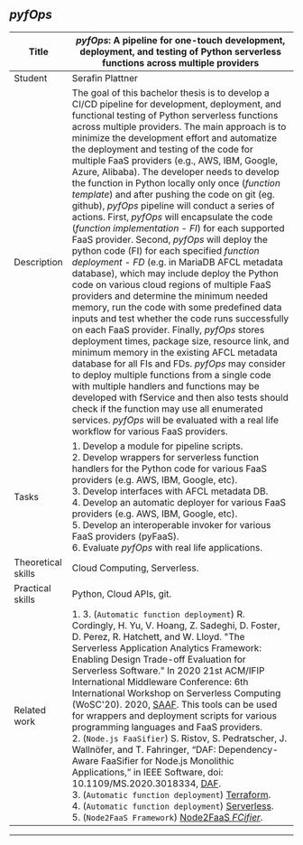 ## *pyfOps*

| Title | ***pyfOps*: A pipeline for one-touch development, deployment, and testing of Python serverless functions across multiple providers** |
| ----- | ----- | 
| Student | Serafin Plattner | 
| Description |  The goal of this bachelor thesis is to develop a CI/CD pipeline for development, deployment, and functional testing of Python serverless functions across multiple providers. The main approach is to minimize the development effort and automatize the deployment and testing of the code for multiple FaaS providers (e.g., AWS, IBM, Google, Azure, Alibaba). The developer needs to develop the function in Python locally only once (*function template*) and after pushing the code on git (eg. github), *pyfOps* pipeline will conduct a series of actions. First, *pyfOps* will encapsulate the code (*function implementation* - *FI*) for each supported FaaS provider. Second, *pyfOps* will deploy the python code (FI) for each specified *function deployment* - *FD* (e.g. in MariaDB AFCL metadata database), which may include deploy the Python code on various cloud regions of multiple FaaS providers and determine the minimum needed memory, run the code with some predefined data inputs and test whether the code runs successfully on each FaaS provider. Finally, *pyfOps* stores deployment times, package size, resource link, and minimum memory in the existing AFCL metadata database for all FIs and FDs. *pyfOps* may consider to deploy multiple functions from a single code with multiple handlers and functions may be developed with fService and then also tests should check if the function may use all enumerated services. *pyfOps* will be evaluated with a real life workflow for various FaaS providers.
|Tasks| 1. Develop a module for pipeline scripts. <br> 2. Develop wrappers for serverless function handlers for the Python code for various FaaS providers (e.g. AWS, IBM, Google, etc). <br> 3. Develop interfaces with AFCL metadata DB. <br> 4. Develop an automatic deployer for various FaaS providers (e.g. AWS, IBM, Google, etc).<br> 5. Develop an interoperable invoker for various FaaS providers (pyFaaS).<br> 6. Evaluate *pyfOps* with real life applications.|
| Theoretical skills | Cloud Computing, Serverless. | 
| Practical skills | Python, Cloud APIs, git.|
| Related work | 1. 3. (`Automatic function deployment`) R. Cordingly, H. Yu, V. Hoang, Z. Sadeghi, D. Foster, D. Perez, R. Hatchett, and W. Lloyd. "The Serverless Application Analytics Framework: Enabling Design Trade-off Evaluation for Serverless Software." In 2020 21st ACM/IFIP International Middleware Conference: 6th International Workshop on Serverless Computing (WoSC'20). 2020, [SAAF](https://github.com/wlloyduw/SAAF). This tools can be used for wrappers and deployment scripts for various programming languages and FaaS providers. <br> 2. (`Node.js FaaSifier`) S. Ristov, S. Pedratscher, J. Wallnöfer, and T. Fahringer, “DAF: Dependency-Aware FaaSifier for Node.js Monolithic Applications,” in IEEE Software, doi: 10.1109/MS.2020.3018334, [DAF](https://github.com/qngapparat/daf).<br> 3. (`Automatic function deployment`) [Terraform](https://www.terraform.io/).<br> 4. (`Automatic function deployment`) [Serverless](https://www.serverless.com/).<br>  5. (`Node2FaaS Framework`) [Node2FaaS *FCifier*](https://github.com/node2faas/framework).|
---
